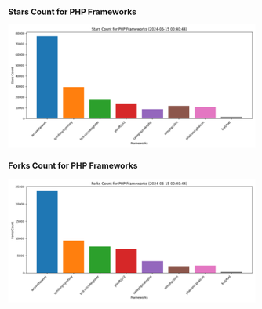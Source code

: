 ### Stars Count for PHP Frameworks

![Stars Chart](./archive/charts/20240615004044_stars_count.png)

### Forks Count for PHP Frameworks

![Forks Chart](./archive/charts/20240615004044_forks_count.png)

